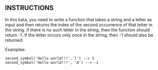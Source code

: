 ## INSTRUCTIONS

In this kata, you need to write a function that takes a string and a letter as input and then returns the index of the second occurrence of that letter in the string. If there is no such letter in the string, then the function should return -1. If the letter occurs only once in the string, then -1 should also be returned.

Examples:
```
second_symbol('Hello world!!!','l') --> 3
second_symbol('Hello world!!!', 'A') --> -1
```
